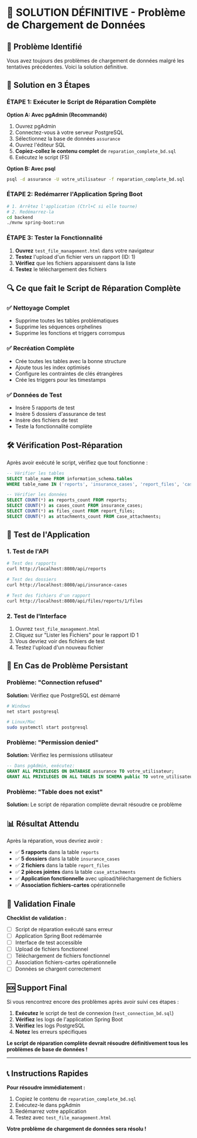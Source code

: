 # 🚨 SOLUTION DÉFINITIVE - Problème de Chargement de Données

## 🎯 Problème Identifié
Vous avez toujours des problèmes de chargement de données malgré les tentatives précédentes. Voici la solution définitive.

## 🔧 Solution en 3 Étapes

### ÉTAPE 1: Exécuter le Script de Réparation Complète

**Option A: Avec pgAdmin (Recommandé)**
1. Ouvrez pgAdmin
2. Connectez-vous à votre serveur PostgreSQL
3. Sélectionnez la base de données `assurance`
4. Ouvrez l'éditeur SQL
5. **Copiez-collez le contenu complet** de `reparation_complete_bd.sql`
6. Exécutez le script (F5)

**Option B: Avec psql**
```bash
psql -d assurance -U votre_utilisateur -f reparation_complete_bd.sql
```

### ÉTAPE 2: Redémarrer l'Application Spring Boot

```bash
# 1. Arrêtez l'application (Ctrl+C si elle tourne)
# 2. Redémarrez-la
cd backend
./mvnw spring-boot:run
```

### ÉTAPE 3: Tester la Fonctionnalité

1. **Ouvrez** `test_file_management.html` dans votre navigateur
2. **Testez** l'upload d'un fichier vers un rapport (ID: 1)
3. **Vérifiez** que les fichiers apparaissent dans la liste
4. **Testez** le téléchargement des fichiers

## 🔍 Ce que fait le Script de Réparation Complète

### ✅ Nettoyage Complet
- Supprime toutes les tables problématiques
- Supprime les séquences orphelines
- Supprime les fonctions et triggers corrompus

### ✅ Recréation Complète
- Crée toutes les tables avec la bonne structure
- Ajoute tous les index optimisés
- Configure les contraintes de clés étrangères
- Crée les triggers pour les timestamps

### ✅ Données de Test
- Insère 5 rapports de test
- Insère 5 dossiers d'assurance de test
- Insère des fichiers de test
- Teste la fonctionnalité complète

## 🛠️ Vérification Post-Réparation

Après avoir exécuté le script, vérifiez que tout fonctionne :

```sql
-- Vérifier les tables
SELECT table_name FROM information_schema.tables 
WHERE table_name IN ('reports', 'insurance_cases', 'report_files', 'case_attachments');

-- Vérifier les données
SELECT COUNT(*) as reports_count FROM reports;
SELECT COUNT(*) as cases_count FROM insurance_cases;
SELECT COUNT(*) as files_count FROM report_files;
SELECT COUNT(*) as attachments_count FROM case_attachments;
```

## 🚀 Test de l'Application

### 1. Test de l'API
```bash
# Test des rapports
curl http://localhost:8080/api/reports

# Test des dossiers
curl http://localhost:8080/api/insurance-cases

# Test des fichiers d'un rapport
curl http://localhost:8080/api/files/reports/1/files
```

### 2. Test de l'Interface
1. Ouvrez `test_file_management.html`
2. Cliquez sur "Lister les Fichiers" pour le rapport ID 1
3. Vous devriez voir des fichiers de test
4. Testez l'upload d'un nouveau fichier

## 🔧 En Cas de Problème Persistant

### Problème: "Connection refused"
**Solution:** Vérifiez que PostgreSQL est démarré
```bash
# Windows
net start postgresql

# Linux/Mac
sudo systemctl start postgresql
```

### Problème: "Permission denied"
**Solution:** Vérifiez les permissions utilisateur
```sql
-- Dans pgAdmin, exécutez:
GRANT ALL PRIVILEGES ON DATABASE assurance TO votre_utilisateur;
GRANT ALL PRIVILEGES ON ALL TABLES IN SCHEMA public TO votre_utilisateur;
```

### Problème: "Table does not exist"
**Solution:** Le script de réparation complète devrait résoudre ce problème

## 📊 Résultat Attendu

Après la réparation, vous devriez avoir :
- ✅ **5 rapports** dans la table `reports`
- ✅ **5 dossiers** dans la table `insurance_cases`
- ✅ **2 fichiers** dans la table `report_files`
- ✅ **2 pièces jointes** dans la table `case_attachments`
- ✅ **Application fonctionnelle** avec upload/téléchargement de fichiers
- ✅ **Association fichiers-cartes** opérationnelle

## 🎉 Validation Finale

**Checklist de validation :**
- [ ] Script de réparation exécuté sans erreur
- [ ] Application Spring Boot redémarrée
- [ ] Interface de test accessible
- [ ] Upload de fichiers fonctionnel
- [ ] Téléchargement de fichiers fonctionnel
- [ ] Association fichiers-cartes opérationnelle
- [ ] Données se chargent correctement

## 🆘 Support Final

Si vous rencontrez encore des problèmes après avoir suivi ces étapes :

1. **Exécutez** le script de test de connexion (`test_connection_bd.sql`)
2. **Vérifiez** les logs de l'application Spring Boot
3. **Vérifiez** les logs PostgreSQL
4. **Notez** les erreurs spécifiques

**Le script de réparation complète devrait résoudre définitivement tous les problèmes de base de données !**

---

## 📞 Instructions Rapides

**Pour résoudre immédiatement :**
1. Copiez le contenu de `reparation_complete_bd.sql`
2. Exécutez-le dans pgAdmin
3. Redémarrez votre application
4. Testez avec `test_file_management.html`

**Votre problème de chargement de données sera résolu !**
